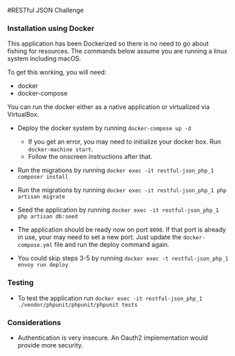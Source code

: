 #RESTful JSON Challenge

### Installation using Docker

This application has been Dockerized so there is no need to go about fishing for resources. The commands below assume 
you are running a linux system including macOS.

To get this working, you will need:

- docker
- docker-compose

You can run the docker either as a native application or virtualized via VirtualBox.

- Deploy the docker system by running `docker-compose up -d`
    - If you get an error, you may need to initialize your docker box. Run 
    `docker-machine start`.
    - Follow the onscreen instructions after that.
    
- Run the migrations by running `docker exec -it restful-json_php_1 composer install`
- Run the migrations by running `docker exec -it restful-json_php_1 php artisan migrate`
- Seed the application by running `docker exec -it restful-json_php_1 php artisan db:seed`
- The application should be ready now on port `8090`. 
If that port is already in use, your may need to set a new port. Just update the `docker-compose.yml` file
and run the deploy command again.

- You could skip steps 3-5 by running `docker exec -t restful-json_php_1 envoy run deploy`

### Testing
- To test the application run `docker exec -it restful-json_php_1 ./vendor/phpunit/phpunit/phpunit tests`

### Considerations

- Authentication is very insecure. An Oauth2 implementation would provide more security.